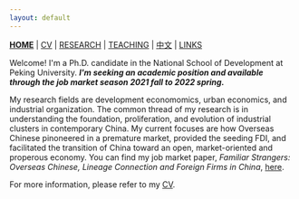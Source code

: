 ```yaml
---
layout: default
---
```



[**HOME**](./) | [CV](./assets/FanghaoChen_AcademiaCV_eng-210824.pdf) | [RESEARCH](./research.md) | [TEACHING](./teaching.md) | [中文](./chinesepage.md) | [LINKS](./links.md)

Welcome! I'm a Ph.D. candidate in the National School of Development at Peking University. _**I'm seeking an academic position and available through the job market season 2021 fall to 2022 spring.**_ 

My research fields are development economomics, urban economics, and industrial organization. The common thread of my research is in understanding the foundation, proliferation, and evolution of industrial clusters in contemporary China. My current focuses are how Overseas Chinese pinoneered in a premature market, provided the seeding FDI, and facilitated the transition of China toward an open, market-oriented and properous economy. You can find my job market paper, _Familiar Strangers: Overseas Chinese, Lineage Connection and Foreign Firms in China_, [here](./assets/JMP_210811.pdf). 

For more information, please refer to my [CV](./assets/FanghaoChen_AcademiaCV_eng-210823.pdf). 

